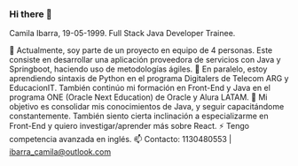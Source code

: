 ### Hi there 👋

<!--
**CamilaIbarra/CamilaIbarra** is a ✨ _special_ ✨ repository because its `README.md` (this file) appears on your GitHub profile.

Here are some ideas to get you started:

- 🔭 I’m currently working on ...
- 🌱 I’m currently learning ...
- 👯 I’m looking to collaborate on ...
- 🤔 I’m looking for help with ...
- 💬 Ask me about ...
- 📫 How to reach me: ...
- 😄 Pronouns: ...
- ⚡ Fun fact: ...
-->

Camila Ibarra, 19-05-1999.
Full Stack Java Developer Trainee.

🔭 Actualmente, soy parte de un proyecto en equipo de 4 personas. Este consiste en desarrollar una aplicación proveedora de servicios con Java y Springboot, haciendo uso de metodologías ágiles.
🌱 En paralelo, estoy aprendiendo sintaxis de Python en el programa Digitalers de Telecom ARG y EducacionIT. También continúo mi formación en Front-End y Java en el programa ONE (Oracle Next Education) de Oracle y Alura LATAM.
💬 Mi objetivo es consolidar mis conocimientos de Java, y seguir capacitándome constantemente. También siento cierta inclinación a especializarme en Front-End y quiero investigar/aprender más sobre React.
⚡ Tengo competencia avanzada en inglés. 
📫 Contacto: 1130480553 | ibarra_camila@outlook.com
